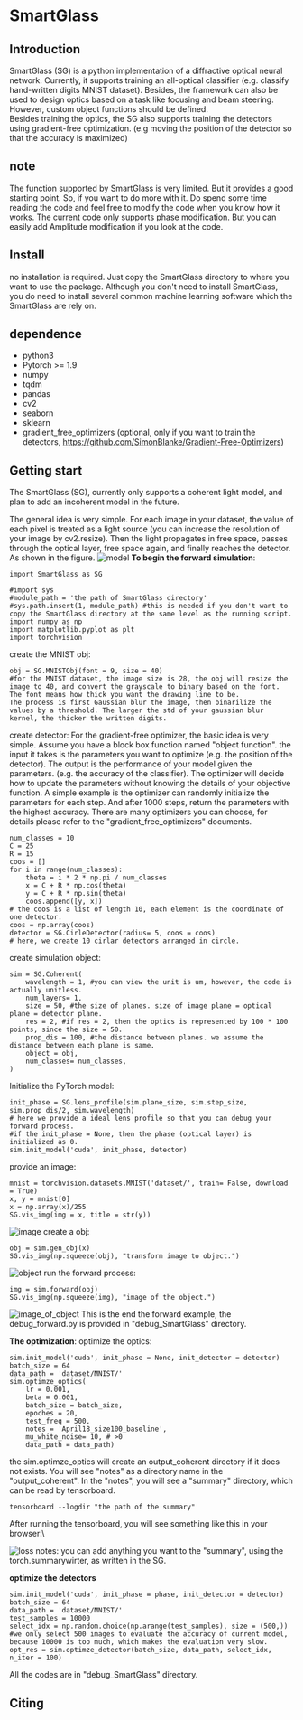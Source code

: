 # SmartGlass
## Introduction
SmartGlass (SG) is a python implementation of a diffractive optical neural network. Currently, it supports training an all-optical classifier (e.g. classify hand-written digits MNIST dataset). Besides, the framework can also be used to design optics based on a task like focusing and beam steering. However, custom object functions should be defined. \
Besides training the optics, the SG also supports training the detectors using gradient-free optimization. (e.g moving the position of the detector so that the accuracy is maximized)
## note
The function supported by SmartGlass is very limited. But it provides a good starting point. So, if you want to do more with it. Do spend some time reading the code and feel free to modify the code when you know how it works. The current code only supports phase modification. But you can easily add Amplitude modification if you look at the code.

## Install
no installation is required. Just copy the SmartGlass directory to where you want to use the package. Although you don't need to install SmartGlass, you do need to install several common machine learning software which the SmartGlass are rely on.

## dependence
* python3
* Pytorch >= 1.9
* numpy
* tqdm
* pandas
* cv2
* seaborn
* sklearn
* gradient_free_optimizers (optional, only if you want to train the detectors, https://github.com/SimonBlanke/Gradient-Free-Optimizers)

## Getting start
The SmartGlass (SG), currently only supports a coherent light model, and plan to add an incoherent model in the future. 

The general idea is very simple. For each image in your dataset, the value of each pixel is treated as a light source (you can increase the resolution of your image by cv2.resize). Then the light propagates in free space, passes through the optical layer, free space again, and finally reaches the detector. As shown in the figure.
![model](images/model.jpg)
**To begin the forward simulation**:
```
import SmartGlass as SG
```
```
#import sys
#module_path = 'the path of SmartGlass directory'
#sys.path.insert(1, module_path) #this is needed if you don't want to copy the SmartGlass directory at the same level as the running script.
import numpy as np
import matplotlib.pyplot as plt
import torchvision
```
create the MNIST obj:
```
obj = SG.MNISTObj(font = 9, size = 40)
#for the MNIST dataset, the image size is 28, the obj will resize the image to 40, and convert the grayscale to binary based on the font. The font means how thick you want the drawing line to be.
The process is first Gaussian blur the image, then binarilize the values by a threshold. The larger the std of your gaussian blur kernel, the thicker the written digits.
```
create detector:
For the gradient-free optimizer, the basic idea is very simple. Assume you have a block box function named "object function". the input it takes is the parameters you want to optimize (e.g. the position of the detector). The output is the performance of your model given the parameters. (e.g. the accuracy of the classifier). The optimizer will decide how to update the parameters without knowing the details of your objective function. A simple example is the optimizer can randomly initialize the parameters for each step. And after 1000 steps, return the parameters with the highest accuracy. There are many optimizers you can choose, for details please refer to the "gradient_free_optimizers" documents.
```
num_classes = 10
C = 25
R = 15
coos = []
for i in range(num_classes):
    theta = i * 2 * np.pi / num_classes
    x = C + R * np.cos(theta)
    y = C + R * np.sin(theta)
    coos.append([y, x])
# the coos is a list of length 10, each element is the coordinate of one detector.
coos = np.array(coos)
detector = SG.CirleDetector(radius= 5, coos = coos)
# here, we create 10 cirlar detectors arranged in circle.
```
create simulation object:
```
sim = SG.Coherent(
    wavelength = 1, #you can view the unit is um, however, the code is actually unitless.
    num_layers= 1,
    size = 50, #the size of planes. size of image plane = optical plane = detector plane.
    res = 2, #if res = 2, then the optics is represented by 100 * 100 points, since the size = 50.
    prop_dis = 100, #the distance between planes. we assume the distance between each plane is same.
    object = obj,
    num_classes= num_classes,
)
```
Initialize the PyTorch model:
```
init_phase = SG.lens_profile(sim.plane_size, sim.step_size, sim.prop_dis/2, sim.wavelength)
# here we provide a ideal lens profile so that you can debug your forward process. 
#if the init_phase = None, then the phase (optical layer) is initialized as 0.
sim.init_model('cuda', init_phase, detector)
```
provide an image:
```
mnist = torchvision.datasets.MNIST('dataset/', train= False, download = True)
x, y = mnist[0]
x = np.array(x)/255
SG.vis_img(img = x, title = str(y))
```
![image](./images/image.png "the image in MNIST dataset")
create a obj:
```
obj = sim.gen_obj(x)
SG.vis_img(np.squeeze(obj), "transform image to object.")
```
![object](./images/image2obj.png "convert image to obj.")
run the forward process:
```
img = sim.forward(obj)
SG.vis_img(np.squeeze(img), "image of the object.")
```
![image_of_object](./images/the_image_of_object.png "the image on the imaging plane.")
This is the end the forward example, the debug_forward.py is provided in "debug_SmartGlass" directory.

**The optimization**:
optimize the optics:
```
sim.init_model('cuda', init_phase = None, init_detector = detector)
batch_size = 64
data_path = 'dataset/MNIST/'
sim.optimze_optics(
    lr = 0.001, 
    beta = 0.001,
    batch_size = batch_size,
    epoches = 20,
    test_freq = 500,
    notes = 'April18_size100_baseline',
    mu_white_noise= 10, # >0
    data_path = data_path)
```
the sim.optimze_optics will create an output_coherent directory if it does not exists. You will see "notes" as a directory name in the "output_coherent". In the "notes", you will see a "summary" directory, which can be read by tensorboard. 
```
tensorboard --logdir "the path of the summary"
```
After running the tensorboard, you will see something like this in your browser:\\

![loss](./images/training_loss.jpg)
notes: you can add anything you want to the "summary", using the torch.summarywirter, as written in the SG.

**optimize the detectors**

```
sim.init_model('cuda', init_phase = phase, init_detector = detector)
batch_size = 64
data_path = 'dataset/MNIST/'
test_samples = 10000
select_idx = np.random.choice(np.arange(test_samples), size = (500,)) #we only select 500 images to evaluate the accuracy of current model, because 10000 is too much, which makes the evaluation very slow.
opt_res = sim.optimze_detector(batch_size, data_path, select_idx, n_iter = 100)
```
All the codes are in "debug_SmartGlass" directory. 
## Citing


